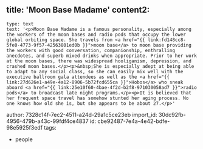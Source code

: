 title: 'Moon Base Madame'
content2:
  -
    type: text
    text: '<p>Moon Base Madame is a famous personality, especially among the workers of the moon bases and radio pods that occupy the lower global orbiting space. She travels from <a href="{{ link:fd148cc8-5fe0-4773-9f57-42563801ed0b }}">moon base</a> to moon base providing the workers with good conversation, companionship, enthralling anecdotes, and superb mixed drinks when appropriate. Prior to her work at the moon bases, there was widespread hooliganism, depression, and crashed moon bases.</p><p>&nbsp;She is especially adept at being able to adapt to any social class, so she can easily mix well with the executive ballroom gala attendees as well as the <a href="{{ link:27d626e1-a49e-4a12-8906-5b72fcd655ca }}">Hobos</a> who sneak aboard <a href="{{ link:25e10f60-4bae-4f2d-b2f8-971030058ad7 }}">radio pods</a> to broadcast late night programs.</p><p>It is believed that her frequent space travel has somehow stunted her aging process. No one knows how old she is, but she appears to be about 27.</p>'
author: 7328c14f-7ec2-4511-a24d-29a1c5ce23eb
import_id: 30dc92fb-4956-479b-a43c-99fdf4ce4837
id: cbe92487-7e4a-4e42-bdfe-98e5925f3edf
tags:
  - people
